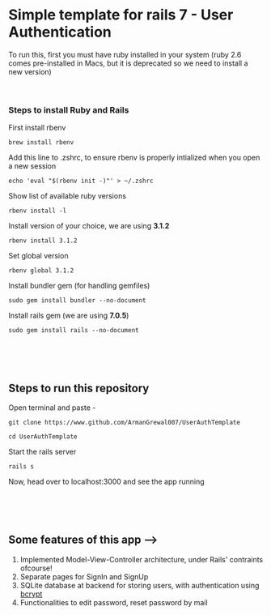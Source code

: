 # Simple template for rails 7 - User Authentication

To run this, first you must have ruby installed in your system (ruby 2.6 comes pre-installed in Macs, but it is deprecated so
we need to install a new version)
<br> <br> <br>
### Steps to install Ruby and Rails
First install rbenv
```terminal
brew install rbenv
```
Add this line to .zshrc, to ensure rbenv is properly intialized when you open a new session 
```terminal
echo 'eval "$(rbenv init -)"' > ~/.zshrc
```
Show list of available ruby versions
```terminal
rbenv install -l
```
Install version of your choice, we are using **3.1.2**
```terminal
rbenv install 3.1.2
```
Set global version
```terminal
rbenv global 3.1.2
```
Install bundler gem (for handling gemfiles)
```terminal
sudo gem install bundler --no-document
```
Install rails gem (we are using **7.0.5**)
```terminal
sudo gem install rails --no-document
```

<br><br><br>

## Steps to run this repository
Open terminal and paste - 
```terminal
git clone https://www.github.com/ArmanGrewal007/UserAuthTemplate
```
```terminal
cd UserAuthTemplate
```
Start the rails server
```terminal
rails s
```
Now, head over to localhost:3000 and see the app running

<br><br><br>

## Some features of this app -->
1. Implemented Model-View-Controller architecture, under Rails' contraints ofcourse!
2. Separate pages for SignIn and SignUp
3. SQLite database at backend for storing users, with authentication using [bcrypt](https://en.wikipedia.org/wiki/Bcrypt)
4. Functionalities to edit password, reset password by mail
